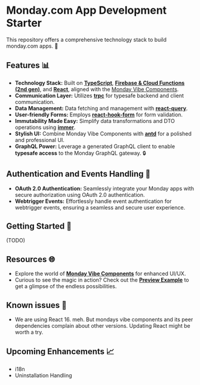 # Monday.com App Development Starter 

This repository offers a comprehensive technology stack to build monday.com apps. 💼

## Features 📊

- **Technology Stack:** Built on **[TypeScript](https://www.typescriptlang.org/)**, **[Firebase & Cloud Functions (2nd gen)](https://firebase.google.com/)**, and **[React](https://reactjs.org/)**, aligned with the [Monday Vibe Components](https://style.monday.com/?path=/docs/media-icon--icons-list).
- **Communication Layer:** Utilizes **[trpc](https://github.com/trpc/trpc)** for typesafe backend and client communication.
- **Data Management:** Data fetching and management with **[react-query](https://github.com/tannerlinsley/react-query)**.
- **User-friendly Forms:** Employs **[react-hook-form](https://github.com/react-hook-form/react-hook-form)** for form validation.
- **Immutability Made Easy:** Simplify data transformations and DTO operations using **[immer](https://github.com/immerjs/immer)**.
- **Stylish UI:** Combine Monday Vibe Components with **[antd](https://github.com/ant-design/ant-design)** for a polished and professional UI.
- **GraphQL Power:** Leverage a generated GraphQL client to enable **typesafe access** to the Monday GraphQL gateway. 🔒

## Authentication and Events Handling 🔐

- **OAuth 2.0 Authentication:** Seamlessly integrate your Monday apps with secure authorization using OAuth 2.0 authentication.
- **Webtrigger Events:** Effortlessly handle event authentication for webtrigger events, ensuring a seamless and secure user experience.

## Getting Started 🏁

(TODO)

## Resources 🌐

- Explore the world of **[Monday Vibe Components](https://style.monday.com/?path=/docs/media-icon--icons-list)** for enhanced UI/UX.
- Curious to see the magic in action? Check out the **[Preview Example](link-to-preview-example)** to get a glimpse of the endless possibilities.

## Known issues 🐛

- We are using React 16. meh. But mondays vibe components and its peer dependencies complain about other versions. Updating React might be worth a try.

## Upcoming Enhancements 📈

- i18n
- Uninstallation Handling

